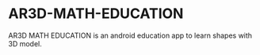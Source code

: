 # AR3D-MATH-EDUCATION
AR3D MATH EDUCATION is an android education app to learn shapes with 3D model.
